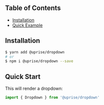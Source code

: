 ## Table of Contents

- [Installation](#installation)
- [Quick Example](#quick-start)

## Installation

```bash
$ yarn add @uprise/dropdown
# or
$ npm i @uprise/dropdown --save
```

## Quick Start

This will render a dropdown:

```javascript
import { Dropdown } from '@uprise/dropdown'
```
